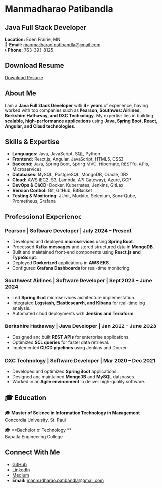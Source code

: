 # Manmadharao Patibandla

## Java Full Stack Developer  
**Location:** Eden Prairie, MN  
📧 **Email:** manmadharao.patibandla@gmail.com  
📞 **Phone:** 763-393-8125  

## Download Resume  
 [Download Resume](https://github.com/Manmadha1/ManmadharaoPatibandla.github.io-portfolio/blob/main/Manmadharao.Paribandla%20Resume.docx)

##  About Me  
I am a **Java Full Stack Developer** with **4+ years** of experience, having worked with top companies such as **Pearson, Southwest Airlines, Berkshire Hathaway, and DXC Technology**. My expertise lies in building **scalable, high-performance applications** using **Java, Spring Boot, React, Angular, and Cloud technologies**.


##  Skills & Expertise  
- **Languages:** Java, JavaScript, SQL, Python  
- **Frontend:** React.js, Angular, JavaScript, HTML5, CSS3  
- **Backend:** Java, Spring Boot, Spring MVC, Hibernate, RESTful APIs, Microservices  
- **Databases:** MySQL, PostgreSQL, MongoDB, Oracle, DB2  
- **Cloud:** AWS (EC2, S3, Lambda, API Gateway), Azure, GCP  
- **DevOps & CI/CD:** Docker, Kubernetes, Jenkins, GitLab  
- **Version Control:** Git, GitHub, BitBucket  
- **Testing & Monitoring:** JUnit, Mockito, Selenium, SonarQube, Prometheus, Grafana  

##  Professional Experience  

### **Pearson | Software Developer | July 2024 – Present**  
- Developed and deployed **microservices** using **Spring Boot**.
- Processed **Kafka messages** and stored structured data in **MongoDB**.
- Built and maintained front-end components using **React.js and TypeScript**.
- Deployed **Dockerized** applications in **AWS EKS**.
- Configured **Grafana Dashboards** for real-time monitoring.

### **Southwest Airlines | Software Developer | Sept 2023 – June 2024**  
- Led **Spring Boot** microservices architecture implementation.
- Integrated **Logstash, Elasticsearch, and Kibana** for real-time log analysis.
- Automated cloud deployments with **Jenkins and Terraform**.

### **Berkshire Hathaway | Java Developer | Jan 2022 – June 2023**  
- Designed and built **REST APIs** for enterprise applications.
- Optimized **SQL queries** for faster data retrieval.
- Implemented **CI/CD pipelines** using Jenkins and Docker.

### **DXC Technology | Software Developer | Mar 2020 – Dec 2021**  
- Developed and optimized **Spring Boot** applications.
- Designed and maintained **MongoDB** and **MySQL** databases.
- Worked in an **Agile environment** to deliver high-quality software.

## 🎓 Education  
🎓 **Master of Science in Information Technology in Management**  
Concordia University, St. Paul  

🎓 **Bachelor of Technology **  
Bapatla Engineering College  
  

## Connect With Me  
-  [GitHub](https://github.com/Manmadha1)  
-  [LinkedIn](https://www.linkedin.com/in/manmadharao-patibandla/)  
-  [Medium](https://medium.com/@manmadharao.patibandla)  
- **Email:** manmadharao.patibandla@gmail.com  

